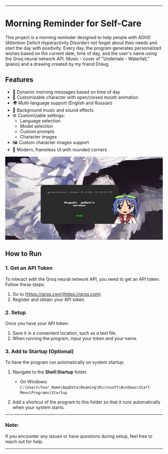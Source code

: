 
---

# Morning Reminder for Self-Care

This project is a morning reminder designed to help people with ADHD (Attention Deficit Hyperactivity Disorder) not forget about their needs and start the day with positivity. Every day, the program generates personalized wishes based on the current date, time of day, and the user's name using the Groq neural network API. Music - cover of "Undertale - Waterfall," (piano) and a drawing created by my friend Dräug.


## Features

- 🌅 Dynamic morning messages based on time of day
- 🎨 Customizable character with open/closed mouth animation
- 🌍 Multi-language support (English and Russian)
- 🎵 Background music and sound effects
- ⚙️ Customizable settings:
  - Language selection
  - Model selection
  - Custom prompts
  - Character images
- 🖼️ Custom character images support
- 🎯 Modern, frameless UI with rounded corners


![Image](data/image/изображение.png)

## How to Run

### 1. Get an API Token

To interact with the Groq neural network API, you need to get an API token. Follow these steps:

1. Go to [https://groq.com](https://groq.com).
2. Register and obtain your API token.

### 2. Setup

Once you have your API token:

1. Save it in a convenient location, such as a text file.
2. When running the program, input your token and your name.

### 3. Add to Startup (Optional)

To have the program run automatically on system startup:

1. Navigate to the **Shell:Startup** folder.
   - On Windows: `C:\Users\Your_Name\AppData\Roaming\Microsoft\Windows\Start Menu\Programs\Startup`
   
2. Add a shortcut of the program to this folder so that it runs automatically when your system starts.

---

### Note:

If you encounter any issues or have questions during setup, feel free to reach out for help.

---

